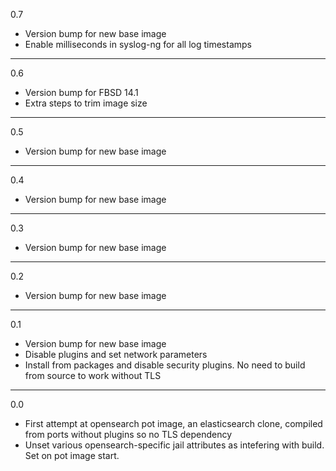0.7

* Version bump for new base image
* Enable milliseconds in syslog-ng for all log timestamps

---

0.6

* Version bump for FBSD 14.1
* Extra steps to trim image size

---

0.5

* Version bump for new base image

---

0.4

* Version bump for new base image

---

0.3

* Version bump for new base image

---

0.2

* Version bump for new base image

---

0.1

* Version bump for new base image
* Disable plugins and set network parameters
* Install from packages and disable security plugins. No need to build from source to work without TLS

---

0.0

* First attempt at opensearch pot image, an elasticsearch clone, compiled from ports without plugins so no TLS dependency
* Unset various opensearch-specific jail attributes as intefering with build. Set on pot image start.
